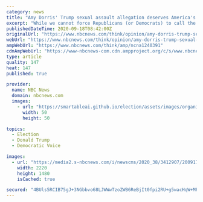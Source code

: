 ```yaml
---
category: news
title: "Amy Dorris' Trump sexual assault allegation deserves America's full attention"
excerpt: "While we cannot force Republicans (or Democrats) to call the president on his hypocrisy, we can force ourselves not to become numb to the accusations against him."
publishedDateTime: 2020-09-18T08:42:00Z
originalUrl: "https://www.nbcnews.com/think/opinion/amy-dorris-trump-sexual-assault-allegation-deserves-america-s-full-ncna1240391"
webUrl: "https://www.nbcnews.com/think/opinion/amy-dorris-trump-sexual-assault-allegation-deserves-america-s-full-ncna1240391"
ampWebUrl: "https://www.nbcnews.com/think/amp/ncna1240391"
cdnAmpWebUrl: "https://www-nbcnews-com.cdn.ampproject.org/c/s/www.nbcnews.com/think/amp/ncna1240391"
type: article
quality: 147
heat: 147
published: true

provider:
  name: NBC News
  domain: nbcnews.com
  images:
    - url: "https://smartableai.github.io/election/assets/images/organizations/nbcnews.com-50x50.jpg"
      width: 50
      height: 50

topics:
  - Election
  - Donald Trump
  - Democratic Voice

images:
  - url: "https://media2.s-nbcnews.com/i/newscms/2020_38/3412907/200917-donald-trump-us-open-1997-ew-656p_5cbf87619e6146632ee5430a73247b0a.jpg"
    width: 2220
    height: 1480
    isCached: true

secured: "4BUls5RCIB75gJ+3NGbbvo68LJWWwTzoZWB6ReBjIt0fpi2RU+g5wacHqW+MPHtyk24exaXFJnmsju0EvzfOImfDrkzwYGRrEqhlnhIpYvXpdpu9hWdGdIujBnUsuoQ9QAaTS6y9j8AjNThkpAJqx2Yc/gT7aPE+VladyYi2ZKSLIQKXxNydkqtTGGHXkdXzMzfAc88VPEiM9VNgvKOd8UB/jESBpO2bp36t6JC1hO4VQ01K0m3TeIy4JUsiW6mFQiSQ+IVF5YJ673wrw8PKBq6PcjKh6Epql7yUi/jl0vb4gAVlHYfavnYHN+QsVaHlw5GHgqVakNqiMMVQeik1scLttjWSspbyAvXXS1kOtvU=;K0Ai8dAyrecATa90wBmltA=="
---
```


